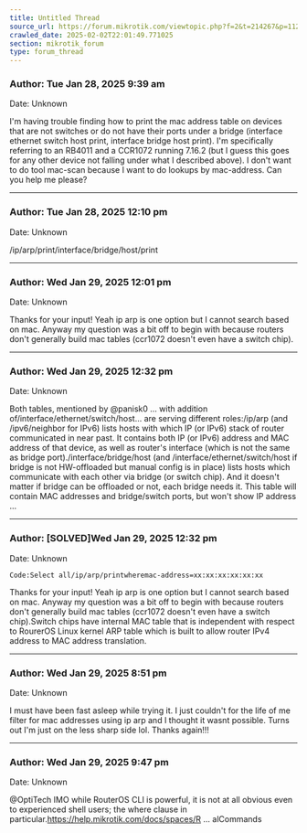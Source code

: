 ```yaml
---
title: Untitled Thread
source_url: https://forum.mikrotik.com/viewtopic.php?f=2&t=214267&p=1122464&amp;sid=3b77a3334c914448dbbc02bfdff4c3aa#p1122464
crawled_date: 2025-02-02T22:01:49.771025
section: mikrotik_forum
type: forum_thread
---
```


### Author: Tue Jan 28, 2025 9:39 am
Date: Unknown

I'm having trouble finding how to print the mac address table on devices that are not switches or do not have their ports under a bridge (interface ethernet switch host print, interface bridge host print). I'm specifically referring to an RB4011 and a CCR1072 running 7.16.2 (but I guess this goes for any other device not falling under what I described above). I don't want to do tool mac-scan because I want to do lookups by mac-address. Can you help me please?


---
### Author: Tue Jan 28, 2025 12:10 pm
Date: Unknown

/ip/arp/print/interface/bridge/host/print


---
### Author: Wed Jan 29, 2025 12:01 pm
Date: Unknown

Thanks for your input! Yeah ip arp is one option but I cannot search based on mac. Anyway my question was a bit off to begin with because routers don't generally build mac tables (ccr1072 doesn't even have a switch chip).


---
### Author: Wed Jan 29, 2025 12:32 pm
Date: Unknown

Both tables, mentioned by @panisk0 ... with addition of/interface/ethernet/switch/host... are serving different roles:/ip/arp (and /ipv6/neighbor for IPv6) lists hosts with which IP (or IPv6) stack of router communicated in near past. It contains both IP (or IPv6) address and MAC address of that device, as well as router's interface (which is not the same as bridge port)./interface/bridge/host (and /interface/ethernet/switch/host if bridge is not HW-offloaded but manual config is in place) lists hosts which communicate with each other via bridge (or switch chip). And it doesn't matter if bridge can be offloaded or not, each bridge needs it. This table will contain MAC addresses and bridge/switch ports, but won't show IP address ...


---
### Author: [SOLVED]Wed Jan 29, 2025 12:32 pm
Date: Unknown

```
Code:Select all/ip/arp/printwheremac-address=xx:xx:xx:xx:xx:xx
```

Thanks for your input! Yeah ip arp is one option but I cannot search based on mac. Anyway my question was a bit off to begin with because routers don't generally build mac tables (ccr1072 doesn't even have a switch chip).Switch chips have internal MAC table that is independent with respect to RourerOS Linux kernel ARP table which is built to allow router IPv4 address to MAC address translation.


---
### Author: Wed Jan 29, 2025 8:51 pm
Date: Unknown

I must have been fast asleep while trying it. I just couldn't for the life of me filter for mac addresses using ip arp and I thought it wasnt possible. Turns out I'm just on the less sharp side lol. Thanks again!!!


---
### Author: Wed Jan 29, 2025 9:47 pm
Date: Unknown

@OptiTech IMO while RouterOS CLI is powerful, it is not at all obvious even to experienced shell users; the where clause in particular.https://help.mikrotik.com/docs/spaces/R ... alCommands

